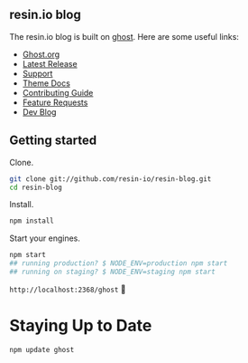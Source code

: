 ## resin.io blog

The resin.io blog is built on [ghost](https://github.com/TryGhost/Ghost). Here are some useful links:

- [Ghost.org](https://ghost.org)
- [Latest Release](https://ghost.org/developers/)
- [Support](http://support.ghost.org/)
- [Theme Docs](http://themes.ghost.org)
- [Contributing Guide](https://github.com/TryGhost/Ghost/blob/master/.github/CONTRIBUTING.md)
- [Feature Requests](http://ideas.ghost.org/)
- [Dev Blog](http://dev.ghost.org)

## Getting started

Clone.

```bash
git clone git://github.com/resin-io/resin-blog.git
cd resin-blog
```

Install.

```bash
npm install
```

Start your engines.

```bash
npm start
## running production? $ NODE_ENV=production npm start
## running on staging? $ NODE_ENV=staging npm start
```

`http://localhost:2368/ghost` :tada:

# Staying Up to Date

```
npm update ghost
```
